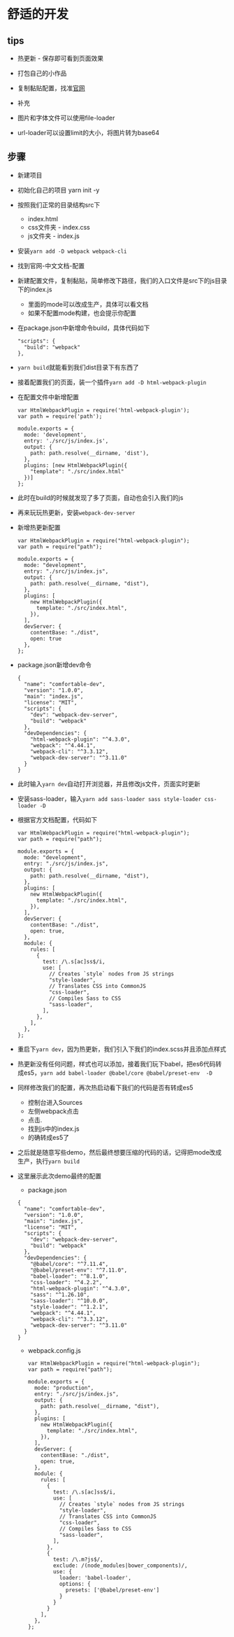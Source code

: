 # 舒适的开发

## tips

* 热更新 - 保存即可看到页面效果

* 打包自己的小作品

* 复制黏贴配置，找准[官网](https://www.webpackjs.com/)

* 补充
 * 图片和字体文件可以使用file-loader
 * url-loader可以设置limit的大小，将图片转为base64

## 步骤

* 新建项目
* 初始化自己的项目 yarn init -y
* 按照我们正常的目录结构src下
  * index.html
  * css文件夹 - index.css
  * js文件夹 - index.js
* 安装`yarn add -D webpack webpack-cli`
* 找到官网-中文文档-配置 
* 新建配置文件，复制黏贴，简单修改下路径，我们的入口文件是src下的js目录下的index.js
  * 里面的mode可以改成生产，具体可以看文档
  * 如果不配置mode构建，也会提示你配置
* 在package.json中新增命令build，具体代码如下
  ```
  "scripts": {
    "build": "webpack"
  },
  ``` 
* `yarn build`就能看到我们dist目录下有东西了
* 接着配置我们的页面，装一个插件`yarn add -D html-webpack-plugin`
* 在配置文件中新增配置
  ```
  var HtmlWebpackPlugin = require('html-webpack-plugin');
  var path = require('path');

  module.exports = {
    mode: 'development',
    entry: './src/js/index.js',
    output: {
      path: path.resolve(__dirname, 'dist'),
    },
    plugins: [new HtmlWebpackPlugin({
      "template": "./src/index.html"
    })]
  };  
  ```  
* 此时在build的时候就发现了多了页面，自动也会引入我们的js
* 再来玩玩热更新，安装`webpack-dev-server`
* 新增热更新配置
  ```
  var HtmlWebpackPlugin = require("html-webpack-plugin");
  var path = require("path");

  module.exports = {
    mode: "development",
    entry: "./src/js/index.js",
    output: {
      path: path.resolve(__dirname, "dist"),
    },
    plugins: [
      new HtmlWebpackPlugin({
        template: "./src/index.html",
      }),
    ],
    devServer: {
      contentBase: "./dist",
      open: true
    },
  };
  ```  
* package.json新增dev命令
  ```
  {
    "name": "comfortable-dev",
    "version": "1.0.0",
    "main": "index.js",
    "license": "MIT",
    "scripts": {
      "dev": "webpack-dev-server",
      "build": "webpack"
    },
    "devDependencies": {
      "html-webpack-plugin": "^4.3.0",
      "webpack": "^4.44.1",
      "webpack-cli": "^3.3.12",
      "webpack-dev-server": "^3.11.0"
    }
  }
  ```
* 此时输入`yarn dev`自动打开浏览器，并且修改js文件，页面实时更新
* 安装sass-loader，输入`yarn add sass-loader sass style-loader css-loader -D`
* 根据官方文档配置，代码如下
  ```
  var HtmlWebpackPlugin = require("html-webpack-plugin");
  var path = require("path");

  module.exports = {
    mode: "development",
    entry: "./src/js/index.js",
    output: {
      path: path.resolve(__dirname, "dist"),
    },
    plugins: [
      new HtmlWebpackPlugin({
        template: "./src/index.html",
      }),
    ],
    devServer: {
      contentBase: "./dist",
      open: true,
    },
    module: {
      rules: [
        {
          test: /\.s[ac]ss$/i,
          use: [
            // Creates `style` nodes from JS strings
            "style-loader",
            // Translates CSS into CommonJS
            "css-loader",
            // Compiles Sass to CSS
            "sass-loader",
          ],
        },
      ],
    },
  };

  ``` 
* 重启下`yarn dev`，因为热更新，我们引入下我们的index.scss并且添加点样式
* 热更新没有任何问题，样式也可以添加，接着我们玩下babel，把es6代码转成es5，`yarn add babel-loader @babel/core @babel/preset-env  -D`
* 同样修改我们的配置，再次热启动看下我们的代码是否有转成es5
  * 控制台进入Sources
  * 左侧webpack点击
  * 点击.
  * 找到js中的index.js
  * 的确转成es5了   
* 之后就是随意写些demo，然后最终想要压缩的代码的话，记得把mode改成生产，执行`yarn build`

* 这里展示此次demo最终的配置
  * package.json
  ```
  {
    "name": "comfortable-dev",
    "version": "1.0.0",
    "main": "index.js",
    "license": "MIT",
    "scripts": {
      "dev": "webpack-dev-server",
      "build": "webpack"
    },
    "devDependencies": {
      "@babel/core": "^7.11.4",
      "@babel/preset-env": "^7.11.0",
      "babel-loader": "^8.1.0",
      "css-loader": "^4.2.2",
      "html-webpack-plugin": "^4.3.0",
      "sass": "^1.26.10",
      "sass-loader": "^10.0.0",
      "style-loader": "^1.2.1",
      "webpack": "^4.44.1",
      "webpack-cli": "^3.3.12",
      "webpack-dev-server": "^3.11.0"
    }
  }
  ```
  * webpack.config.js
    ```
    var HtmlWebpackPlugin = require("html-webpack-plugin");
    var path = require("path");

    module.exports = {
      mode: "production",
      entry: "./src/js/index.js",
      output: {
        path: path.resolve(__dirname, "dist"),
      },
      plugins: [
        new HtmlWebpackPlugin({
          template: "./src/index.html",
        }),
      ],
      devServer: {
        contentBase: "./dist",
        open: true,
      },
      module: {
        rules: [
          {
            test: /\.s[ac]ss$/i,
            use: [
              // Creates `style` nodes from JS strings
              "style-loader",
              // Translates CSS into CommonJS
              "css-loader",
              // Compiles Sass to CSS
              "sass-loader",
            ],
          },
          {
            test: /\.m?js$/,
            exclude: /(node_modules|bower_components)/,
            use: {
              loader: 'babel-loader',
              options: {
                presets: ['@babel/preset-env']
              }
            }
          }
        ],
      },
    };

    ```
